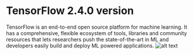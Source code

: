 # TensorFlow 2.4.0 version
TensorFlow is an end-to-end open source platform for machine learning. It has a comprehensive, flexible ecosystem of tools, libraries and community resources that lets researchers push the state-of-the-art in ML and developers easily build and deploy ML powered applications.
![alt text](https://www.lewuathe.com/assets/img/posts/2019-03-06-annoucements-in-tensorflow-dev-summit-2019/catch.png)
